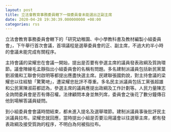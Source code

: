 ```yaml
---
layout: post
title: 立法會教育事務委員轄下一個委員會未能選出正副主席
date: 2020-04-28 19:30:39.000000000 +08:00
categories: rss
---
```


立法會教育事務委員會轄下的「研究幼稚園、中小學教科書及教材編製小組委員會」，下午舉行首次會議，首項議程是選舉委員會的正、副主席，不過大約半小時的會議未能完成有關程序。

主持會議的梁耀忠在會議一開始，提出是否要有參選主席的議員發表政綱及質詢環節。議會陣線毛孟靜指出小組委員會的名稱有問題。多名建制派議員包括新民黨葉劉淑儀和工聯會何啟明等都提出應盡快選主席。民建聯張國鈞說，對主持會議的梁耀忠以往經驗「驚驚哋」，遭梁耀忠批評不尊重。多名民主派議員包括工黨張超雄和公民黨陳淑莊都認為，參選主席的議員應提出政綱及工作計劃等。人民力量陳志全詢問委員會是否有傳召權。法律顧問本身並無列席，委員會之後花了數分鐘傳召他到場解答議員疑問。

到小組委員會會議時間結束，都未進入提名及選舉環節。建制派議員事後批評民主派議員拉布。梁耀忠就回應，當時提出小組是否要沿用議會以往選舉主席，都有發表政綱及接受質詢的程序，不明白為何被指拉布。
